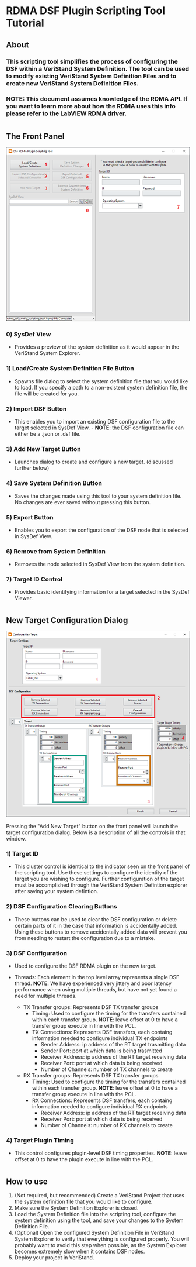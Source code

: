 # RDMA DSF Plugin Scripting Tool Tutorial

## About
### This scripting tool simplifies the process of configuring the DSF within a VeriStand System Definition. The tool can be used to modify existing VeriStand System Definition Files and to create new VeriStand System Definition Files.

### **NOTE**: This document assumes knowledge of the RDMA API. If you want to learn more about how the RDMA uses this info please refer to the LabVIEW RDMA driver.

#

## The Front Panel
![scripting_tool.png](images/front_panel.png)

### 0) SysDef View
- Provides a preview of the system definition as it would appear in the VeriStand System Explorer.

### 1) Load/Create System Definition File Button
- Spawns file dialog to select the system definition file that you would like to load. If you specify a path to a non-existent system definition file, the file will be created for you.

### 2) Import DSF Button
- This enables you to import an existing DSF configuration file to the target selected in SysDef View. - **NOTE**: the DSF configuration file can either be a .json or .dsf file.

### 3) Add New Target Button
- Launches dialog to create and configure a new target. (discussed further below)

### 4) Save System Definition Button
- Saves the changes made using this tool to your system definition file. No changes are ever saved without pressing this button.

### 5) Export Button
- Enables you to export the configuration of the DSF node that is selected in SysDef View.

### 6) Remove from System Definition
- Removes the node selected in SysDef View from the system definition.

### 7) Target ID Control
- Provides basic identifying information for a target selected in the SysDef Viewer.

#

## New Target Configuration Dialog
![scripting_tool.png](images/configure_new_target.png)

Pressing the "Add New Target" button on the front panel will launch the target configuration dialog. Below is a description of all the controls in that window.

### 1) Target ID
- This cluster control is identical to the indicator seen on the front panel of the scripting tool. Use these settings to configure the identity of the target you are wishing to configure. Further configuration of the target must be accomplished through the VeriStand System Defintion explorer after saving your system defintion.

### 2) DSF Configuration Clearing Buttons
- These buttons can be used to clear the DSF configuration or delete certain parts of it in the case that information is accidentally added. Using these buttons to remove accidentally added data will prevent you from needing to restart the configuration due to a mistake.

### 3) DSF Configuration
- Used to configure the DSF RDMA plugin on the new target. 

- Threads: Each element in the top level array represents a single DSF thread. **NOTE**: We have experienced very jittery and poor latency performance when using multiple threads, but have not yet found a need for multiple threads. 
    - TX Transfer groups: Represents DSF TX transfer groups
        - Timing: Used to configure the timing for the transfers contained within each transfer group. **NOTE**: leave offset at 0 to have a transfer group execute in line with the PCL.
        - TX Connections: Represents DSF transfers, each containg information needed to configure individual TX endpoints
            - Sender Address: ip address of the RT target trasmitting data
            - Sender Port: port at which data is being trasmitted
            - Receiver Address: ip address of the RT target receiving data
            - Receiver Port: port at which data is being received
            - Number of Channels: number of TX channels to create
    - RX Transfer groups: Represents DSF TX transfer groups
        - Timing: Used to configure the timing for the transfers contained within each transfer group. **NOTE**: leave offset at 0 to have a transfer group execute in line with the PCL.
        - RX Connections: Represents DSF transfers, each containg information needed to configure individual RX endpoints
            - Receiver Address: ip address of the RT target receiving data
            - Receiver Port: port at which data is being received
            - Number of Channels: number of RX channels to create

### 4) Target Plugin Timing
- This control configures plugin-level DSF timing properties. **NOTE**: leave offset at 0 to have the plugin execute in line with the PCL.

#

## How to use
1. (Not required, but recommended) Create a VeriStand Project that uses the system definition file that you would like to configure. 
2. Make sure the System Definition Explorer is closed.
3. Load the System Definition file into the scripting tool, configure the system definition using the tool, and save your changes to the System Definition File.
4. (Optional) Open the configured System Definition File in VeriStand System Explorer to verify that everything is configured properly. You will probably want to avoid this step when possible, as the System Explorer becomes extremely slow when it contains DSF nodes.
5. Deploy your project in VeriStand.